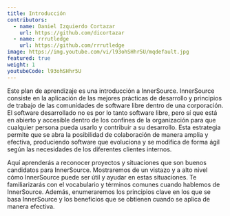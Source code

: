 ```yaml
---
title: Introducción
contributors:
  - name: Daniel Izquierdo Cortazar
    url: https://github.com/dicortazar
  - name: rrrutledge
    url: https://github.com/rrrutledge
image: https://img.youtube.com/vi/l93ohSHhr5U/mqdefault.jpg
featured: true
weight: 1
youtubeCode: l93ohSHhr5U
---
```

<div class="paragraph">
<p>Este plan de aprendizaje es una introducción a InnerSource.
InnerSource consiste en la aplicación de las mejores prácticas de desarrollo y principios de trabajo de las comunidades de software libre dentro de una corporación.
El software desarrollado no es por lo tanto software libre, pero sí que está en abierto y accesible dentro de los confines de la organización para que cualquier persona pueda usarlo y contribuir a su desarrollo.
Esta estrategia permite que se abra la posibilidad de colaboración de manera amplia y efectiva, produciendo software que evoluciona y se modifica de forma ágil según las necesidades de los diferentes clientes internos.</p>
</div>
<div class="paragraph">
<p>Aquí aprenderás a reconocer proyectos y situaciones que son buenos candidatos para InnerSource.
Mostraremos de un vistazo y a alto nivel cómo InnerSource puede ser útil y ayudar en estas situaciones.
Te familiarizarás con el vocabulario y términos comunes cuando hablemos de InnerSource.
Además, enumeraremos los principios clave en los que se basa InnerSource y los beneficios que se obtienen cuando se aplica de manera efectiva.</p>
</div>
<!--- This file autogenerated from https://github.com/InnerSourceCommons/InnerSourceLearningPath/blob/main/scripts -->
